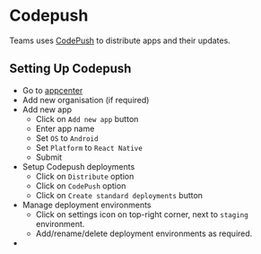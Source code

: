# Codepush
Teams uses [CodePush](https://docs.microsoft.com/en-us/appcenter/distribution/codepush/) to distribute apps and their updates.

## Setting Up Codepush
* Go to [appcenter](https://appcenter.ms/apps)
* Add new organisation (if required)
* Add new app
    - Click on `Add new app` button
    - Enter app name
    - Set `OS` to `Android`
    - Set `Platform` to `React Native`
    - Submit
* Setup Codepush deployments
    - Click on `Distribute` option
    - Click on `CodePush` option
    - Click on `Create standard deployments` button
* Manage deployment environments
    - Click on settings icon on top-right corner, next to `staging` environment.
    - Add/rename/delete deployment environments as required.
* 







